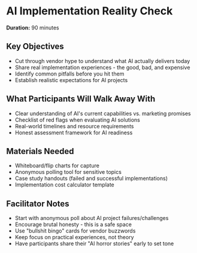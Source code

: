 # AI Implementation Reality Check

**Duration:** 90 minutes

## Key Objectives
- Cut through vendor hype to understand what AI actually delivers today
- Share real implementation experiences - the good, bad, and expensive
- Identify common pitfalls before you hit them
- Establish realistic expectations for AI projects

## What Participants Will Walk Away With
- Clear understanding of AI's current capabilities vs. marketing promises
- Checklist of red flags when evaluating AI solutions
- Real-world timelines and resource requirements
- Honest assessment framework for AI readiness

## Materials Needed
- Whiteboard/flip charts for capture
- Anonymous polling tool for sensitive topics
- Case study handouts (failed and successful implementations)
- Implementation cost calculator template

## Facilitator Notes
- Start with anonymous poll about AI project failures/challenges
- Encourage brutal honesty - this is a safe space
- Use "bullshit bingo" cards for vendor buzzwords
- Keep focus on practical experiences, not theory
- Have participants share their "AI horror stories" early to set tone